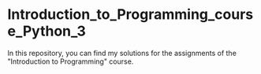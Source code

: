 # Introduction_to_Programming_course_Python_3
In this repository, you can find my solutions for the assignments of the "Introduction to Programming" course.
